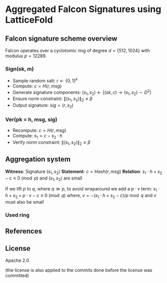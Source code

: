 # Aggregated Falcon Signatures using LatticeFold

## Falcon signature scheme overview
Falcon operates over a cyclotomic ring of degree $d = \{ 512, 1024 \}$ with modulus $p = 12289$.
 
### Sign(sk, m)
- Sample random salt: $r \leftarrow \{0, 1\}^k$
- Compute: $c = H(r, msg)$
- Generate signature components: $(s_1, s_2) \leftarrow [(sk, c) \rightarrow (s_1, s_2) \sim D^2]$
- Ensure norm constraint: $\|(s_1, s_2)\|_2  \leq \beta$
- Output signature: $sig = (r, s_2)$

### Ver(pk = h, msg, sig)
- Recompute: $c = H(r, msg)$
- Compute: $s_1 = c - s_2  \cdot h$
- Verify norm constraint: $\|(s_1, s_2)\|_2  \leq \beta$

## Aggregation system

**Witness**: Signature $(s_1, s_2)$
**Statement**: $c = Hash(r, msg)$
**Relation**: $s_1  \cdot h + s_2 - c \equiv 0  \pmod{p}$ and $(s_1, s_2)$ are small

If we lift $p$ to $q$, where $q \gg p$, to avoid wraparound we add a $p \cdot v$ term: $s_1  \cdot h + s_2 + p \cdot v - c \equiv 0  \pmod{q}$
where, $v = -(s_1  \cdot h + s_2 - c) / p \bmod q$ and $v$ must also be small

### Used ring

## References

## License

Apache 2.0

(the license is also applied to the commits done before the license was committed)

